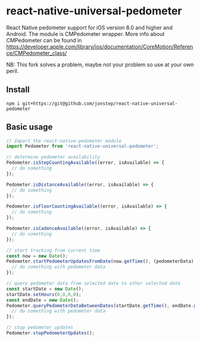 # react-native-universal-pedometer

React Native pedometer support for iOS version 8.0 and higher and Android. The module is CMPedometer wrapper. More info about CMPedometer can be found in https://developer.apple.com/library/ios/documentation/CoreMotion/Reference/CMPedometer_class/

NB: This fork solves a problem, maybe not your problem so use at your own peril.

## Install

```
npm i git+https://git@github.com/jonstep/react-native-universal-pedometer

```

## Basic usage

```js
// Import the react-native-pedometer module
import Pedometer from 'react-native-universal-pedometer';

// determine pedometer availability
Pedometer.isStepCountingAvailable((error, isAvailable) => {
  // do something
});

Pedometer.isDistanceAvailable((error, isAvailable) => {
  // do something
});

Pedometer.isFloorCountingAvailable((error, isAvailable) => {
  // do something
});

Pedometer.isCadenceAvailable((error, isAvailable) => {
  // do something
});

// start tracking from current time
const now = new Date();
Pedometer.startPedometerUpdatesFromDate(now.getTime(), (pedometerData) => {
  // do something with pedometer data
});

// query pedometer data from selected date to other selected date
const startDate = new Date();
startDate.setHours(0,0,0,0);
const endDate = new Date();
Pedometer.queryPedometerDataBetweenDates(startDate.getTime(), endDate.getTime(), (pedometerData) => {
  // do something with pedometer data
});

// stop pedometer updates
Pedometer.stopPedometerUpdates();
```
